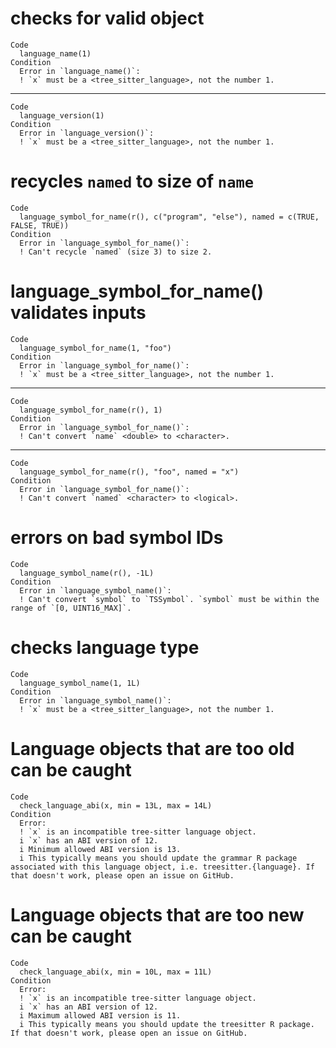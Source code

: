 # checks for valid object

    Code
      language_name(1)
    Condition
      Error in `language_name()`:
      ! `x` must be a <tree_sitter_language>, not the number 1.

---

    Code
      language_version(1)
    Condition
      Error in `language_version()`:
      ! `x` must be a <tree_sitter_language>, not the number 1.

# recycles `named` to size of `name`

    Code
      language_symbol_for_name(r(), c("program", "else"), named = c(TRUE, FALSE, TRUE))
    Condition
      Error in `language_symbol_for_name()`:
      ! Can't recycle `named` (size 3) to size 2.

# language_symbol_for_name() validates inputs

    Code
      language_symbol_for_name(1, "foo")
    Condition
      Error in `language_symbol_for_name()`:
      ! `x` must be a <tree_sitter_language>, not the number 1.

---

    Code
      language_symbol_for_name(r(), 1)
    Condition
      Error in `language_symbol_for_name()`:
      ! Can't convert `name` <double> to <character>.

---

    Code
      language_symbol_for_name(r(), "foo", named = "x")
    Condition
      Error in `language_symbol_for_name()`:
      ! Can't convert `named` <character> to <logical>.

# errors on bad symbol IDs

    Code
      language_symbol_name(r(), -1L)
    Condition
      Error in `language_symbol_name()`:
      ! Can't convert `symbol` to `TSSymbol`. `symbol` must be within the range of `[0, UINT16_MAX]`.

# checks language type

    Code
      language_symbol_name(1, 1L)
    Condition
      Error in `language_symbol_name()`:
      ! `x` must be a <tree_sitter_language>, not the number 1.

# Language objects that are too old can be caught

    Code
      check_language_abi(x, min = 13L, max = 14L)
    Condition
      Error:
      ! `x` is an incompatible tree-sitter language object.
      i `x` has an ABI version of 12.
      i Minimum allowed ABI version is 13.
      i This typically means you should update the grammar R package associated with this language object, i.e. treesitter.{language}. If that doesn't work, please open an issue on GitHub.

# Language objects that are too new can be caught

    Code
      check_language_abi(x, min = 10L, max = 11L)
    Condition
      Error:
      ! `x` is an incompatible tree-sitter language object.
      i `x` has an ABI version of 12.
      i Maximum allowed ABI version is 11.
      i This typically means you should update the treesitter R package. If that doesn't work, please open an issue on GitHub.

